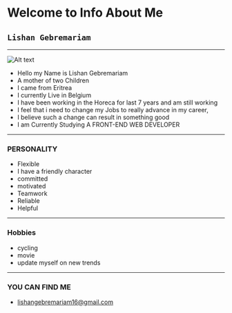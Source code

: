 # Welcome to Info About Me

## `Lishan Gebremariam`

---

![Alt text](./img/Lishu.jpg)

- Hello my Name is Lishan Gebremariam
- A mother of two Children
- I came from Eritrea
- I currently Live in Belgium
- I have been working in the Horeca for last 7 years and am still working
- I feel that i need to change my Jobs to really advance in my career,
- I believe such a change can result in something good
- I am Currently Studying A FRONT-END WEB DEVELOPER

---

### PERSONALITY

- Flexible
- I have a friendly character
- committed
- motivated
- Teamwork
- Reliable
- Helpful

---

### Hobbies

- cycling
- movie
- update myself on new trends

---

### YOU CAN FIND ME

- <lishangebremariam16@gmail.com>
